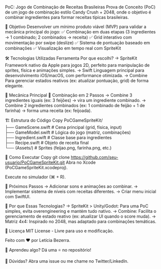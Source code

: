 PoC: Jogo de Combinação de Receitas Brasileiras
Prova de Conceito (PoC) de um jogo de combinação estilo Candy Crush + 2048, onde o objetivo é combinar ingredientes para formar receitas típicas brasileiras.

🎯 Objetivo
Desenvolver um mínimo produto viável (MVP) para validar a mecânica principal do jogo:
✅ Combinação em duas etapas (3 ingredientes → 1 combinado; 2 combinados → receita)
✅ Grid interativo com movimentação por swipe (deslize)
✅ Sistema de pontuação baseado em combinações
✅ Visualização em tempo real com SpriteKit

🛠️ Tecnologias Utilizadas
Ferramenta	Por que escolhi?
-> SpriteKit	Framework nativo da Apple para jogos 2D, perfeito para manipulação de sprites, física e animações simples.
-> Swift	Linguagem principal para desenvolvimento iOS/macOS, com performance otimizada.
-> Combine	Para gerenciar estados reativos (ex: atualizar pontuação, grid) de forma elegante.

🧩 Mecânica Principal
🔄 Combinação em 2 Passos
-> Combine 3 ingredientes iguais (ex: 3 feijões) → vira um ingrediente combinado.
-> Combine 2 ingredientes combinados (ex: 1 combinado de feijão + 1 de farinha) → forma uma receita (ex: feijoada).

🏗️ Estrutura do Código
Copy
PoCGameSpriteKit/  
├── GameScene.swift       # Cena principal (grid, física, input)  
├── GameModel.swift       # Lógica do jogo (matriz, combinações)  
├── Ingredient.swift      # Classe base para ingredientes  
├── Recipe.swift          # Objeto de receita final  
└── (Assets/)             # Sprites (feijao.png, farinha.png, etc.)  
    
🚀 Como Executar
Copy
git clone https://github.com/seu-usuario/PoCGameSpriteKit.git
Abra no Xcode (PoCGameSpriteKit.xcodeproj).

Execute no simulador (⌘ + R).

📌 Próximos Passos 
-> Adicionar sons e animações ao combinar.
-> Implementar sistema de níveis com receitas diferentes.
-> Criar menu inicial com SwiftUI.

🤔 Por que Essas Tecnologias?
-> SpriteKit > Unity/Godot: Para uma PoC simples, evita overengineering e mantém tudo nativo.
-> Combine: Facilita o gerenciamento de estado reativo (ex: atualizar UI quando o score muda).
-> Matriz 4x4: Inspirado no 2048, mas adaptado para combinações temáticas.

📄 Licença
MIT License - Livre para uso e modificação.

Feito com ❤️ por Letícia Bezerra.

🔗 Aprendeu algo? Dá uma ⭐ no repositório!

📌 Dúvidas?
Abra uma issue ou me chame no Twitter/LinkedIn.

